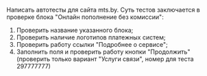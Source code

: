 Написать автотесты для сайта mts.by. Суть тестов заключается в проверке блока 
"Онлайн пополнение без комиссии":
1. Проверить название указанного блока;
2. Проверить наличие логотипов платежных систем;
3. Проверить работу ссылки "Подробнее о сервисе";
4. Заполнить поля и проверить работу кнопки "Продолжить" (проверить только вариант "Услуги связи", номер для теста 297777777)
